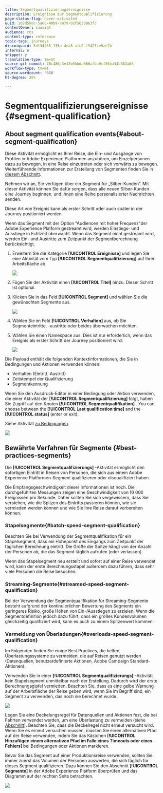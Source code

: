 ```yaml
---
title: Segmentqualifizierungsereignisse
description: Ereignisse zur Segmentqualifizierung
page-status-flag: never-activated
uuid: 269d590c-5a6d-40b9-a879-02f5033863fc
contentOwner: sauviat
audience: rns
content-type: reference
topic-tags: journeys
discoiquuid: 5df34f55-135a-4ea8-afc2-f9427ce5ae7b
internal: n
snippet: y
translation-type: tm+mt
source-git-commit: 78c486c3e43b0bbda666afba9cf36ba34b362a03
workflow-type: tm+mt
source-wordcount: '658'
ht-degree: 26%

---
```



# Segmentqualifizierungsereignisse {#segment-qualification}

## About segment qualification events{#about-segment-qualification}

Diese Aktivität ermöglicht es Ihrer Reise, die Ein- und Ausgänge von Profilen in Adobe Experience Platformen anzuhören, um Einzelpersonen dazu zu bewegen, in eine Reise einzutreten oder sich vorwärts zu bewegen. Weiterführende Informationen zur Erstellung von Segmenten finden Sie in [diesem Abschnitt](../segment/about-segments.md).

Nehmen wir an, Sie verfügen über ein Segment für „Silber-Kunden“. Mit dieser Aktivität können Sie dafür sorgen, dass alle neuen Silber-Kunden eine Journey beginnen, und ihnen eine Reihe personalisierter Nachrichten senden.

Diese Art von Ereignis kann als erster Schritt oder auch später in der Journey positioniert werden.

Wenn das Segment mit der Option &quot;Audiencen mit hoher Frequenz&quot;der Adobe Experience Platform gestreamt wird, werden Einstiegs- und Ausstiege in Echtzeit überwacht. Wenn das Segment nicht gestreamt wird, werden Ein- und Austritte zum Zeitpunkt der Segmentberechnung berücksichtigt.

1. Erweitern Sie die Kategorie **[!UICONTROL Ereignisse]** und legen Sie eine Aktivität vom Typ **[!UICONTROL Segmentqualifizierung]** auf Ihrer Arbeitsfläche ab.

   ![](../assets/segment5.png)

1. Fügen Sie der Aktivität einen **[!UICONTROL Titel]** hinzu. Dieser Schritt ist optional.

1. Klicken Sie in das Feld **[!UICONTROL Segment]** und wählen Sie die gewünschten Segmente aus.

   ![](../assets/segment6.png)

1. Wählen Sie im Feld **[!UICONTROL Verhalten]** aus, ob Sie Segmenteintritte, -austritte oder beides überwachen möchten.

1. Wählen Sie einen Namespace aus. Dies ist nur erforderlich, wenn das Ereignis als erster Schritt der Journey positioniert wird.

   ![](../assets/segment7.png)

Die Payload enthält die folgenden Kontextinformationen, die Sie in Bedingungen und Aktionen verwenden können:

* Verhalten (Eintritt, Austritt)
* Zeitstempel der Qualifizierung
* Segmentkennung

Wenn Sie den Ausdruck-Editor in einer Bedingung oder Aktion verwenden, die einer Aktivität der **[!UICONTROL Segmentqualifizierung]** folgt, haben Sie Zugriff auf den Knoten **[!UICONTROL Segmentqualifikation]** . You can choose between the **[!UICONTROL Last qualification time]** and the **[!UICONTROL status]** (enter or exit).

Siehe Aktivität [zu Bedingungen](../building-journeys/condition-activity.md#about_condition).

![](../assets/segment8.png)

## Bewährte Verfahren für Segmente {#best-practices-segments}

Die **[!UICONTROL Segmentqualifizierungs]** -Aktivität ermöglicht den sofortigen Eintritt in Reisen von Personen, die sich aus einem Adobe Experience Platformen-Segment qualifizieren oder disqualifiziert haben.

Die Empfangsgeschwindigkeit dieser Informationen ist hoch. Die durchgeführten Messungen zeigen eine Geschwindigkeit von 10 000 Ereignissen pro Sekunde. Daher sollten Sie sich vergewissern, dass Sie verstehen, wie die Spitzen des Eintritts passieren können, wie sie vermieden werden können und wie Sie Ihre Reise darauf vorbereiten können.

### Stapelsegmente{#batch-speed-segment-qualification}

Beachten Sie bei Verwendung der Segmentqualifikation für ein Stapelsegment, dass ein Höhepunkt des Eingangs zum Zeitpunkt der täglichen Berechnung eintritt. Die Größe der Spitze hängt von der Anzahl der Personen ab, die das Segment täglich aufrufen (oder verlassen).

Wenn das Stapelsegment neu erstellt und sofort auf einer Reise verwendet wird, kann der erste Berechnungsstapel außerdem dazu führen, dass sehr viele Personen die Reise besuchen.

### Streaming-Segmente{#streamed-speed-segment-qualification}

Bei der Verwendung der Segmentqualifikation für Streaming-Segmente besteht aufgrund der kontinuierlichen Bewertung des Segments ein geringeres Risiko, große Höhen von Ein-/Ausstiegen zu erzielen. Wenn die Segmentdefinition jedoch dazu führt, dass ein großes Kundenvolumen gleichzeitig qualifiziert wird, kann es auch zu einem Spitzenwert kommen.

### Vermeidung von Überladungen{#overloads-speed-segment-qualification}

Im Folgenden finden Sie einige Best Practices, die helfen, Überlastungssysteme zu vermeiden, die auf Reisen genutzt werden (Datenquellen, benutzerdefinierte Aktionen, Adobe Campaign Standard-Aktionen).

Verwenden Sie in einer **[!UICONTROL Segmentqualifizierungs]** -Aktivität kein Stapelsegment unmittelbar nach der Erstellung. Dadurch wird der erste Berechnungsgipfel vermieden. Beachten Sie, dass es eine gelbe Warnung auf der Arbeitsfläche der Reise geben wird, wenn Sie im Begriff sind, ein Segment zu verwenden, das noch nie berechnet wurde.

![](../assets/segment-error.png)

Legen Sie eine Deckelungsregel für Datenquellen und Aktionen fest, die bei Fahrten verwendet werden, um eine Überlastung zu vermeiden (siehe [Abschnitt](../api/capping.md)). Beachten Sie, dass die Deckelregel nicht erneut versucht wird. Wenn Sie es erneut versuchen müssen, müssen Sie einen alternativen Pfad auf der Reise verwenden, indem Sie das Kästchen **[!UICONTROL Hinzufügen einem alternativen Pfad im Falle eines Timeouts oder eines Fehlers]** bei Bedingungen oder Aktionen markieren.

Bevor Sie das Segment auf einer Produktionsreise verwenden, sollten Sie immer zuerst das Volumen der Personen auswerten, die sich täglich für dieses Segment qualifizieren. Dazu können Sie den Abschnitt **[!UICONTROL Segmente]** in der Adobe Experience Platform überprüfen und das Diagramm auf der rechten Seite betrachten.

![](../assets/segment-overload.png)
